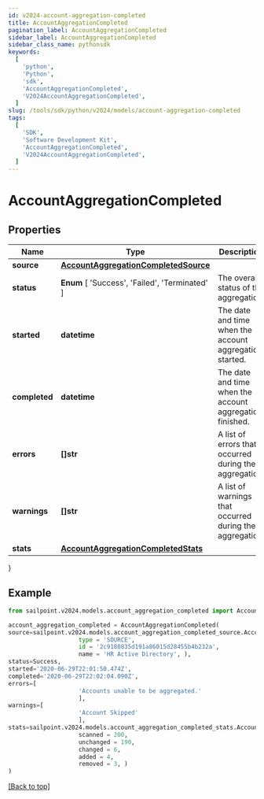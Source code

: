 ```yaml
---
id: v2024-account-aggregation-completed
title: AccountAggregationCompleted
pagination_label: AccountAggregationCompleted
sidebar_label: AccountAggregationCompleted
sidebar_class_name: pythonsdk
keywords:
  [
    'python',
    'Python',
    'sdk',
    'AccountAggregationCompleted',
    'V2024AccountAggregationCompleted',
  ]
slug: /tools/sdk/python/v2024/models/account-aggregation-completed
tags:
  [
    'SDK',
    'Software Development Kit',
    'AccountAggregationCompleted',
    'V2024AccountAggregationCompleted',
  ]
---
```


# AccountAggregationCompleted

## Properties

| Name | Type | Description | Notes |
| --- | --- | --- | --- |
| **source** | [**AccountAggregationCompletedSource**](account-aggregation-completed-source) |  | [required] |
| **status** | **Enum** [ 'Success', 'Failed', 'Terminated' ] | The overall status of the aggregation. | [required] |
| **started** | **datetime** | The date and time when the account aggregation started. | [required] |
| **completed** | **datetime** | The date and time when the account aggregation finished. | [required] |
| **errors** | **[]str** | A list of errors that occurred during the aggregation. | [required] |
| **warnings** | **[]str** | A list of warnings that occurred during the aggregation. | [required] |
| **stats** | [**AccountAggregationCompletedStats**](account-aggregation-completed-stats) |  | [required] |

}

## Example

```python
from sailpoint.v2024.models.account_aggregation_completed import AccountAggregationCompleted

account_aggregation_completed = AccountAggregationCompleted(
source=sailpoint.v2024.models.account_aggregation_completed_source.AccountAggregationCompleted_source(
                    type = 'SOURCE',
                    id = '2c9180835d191a86015d28455b4b232a',
                    name = 'HR Active Directory', ),
status=Success,
started='2020-06-29T22:01:50.474Z',
completed='2020-06-29T22:02:04.090Z',
errors=[
                    'Accounts unable to be aggregated.'
                    ],
warnings=[
                    'Account Skipped'
                    ],
stats=sailpoint.v2024.models.account_aggregation_completed_stats.AccountAggregationCompleted_stats(
                    scanned = 200,
                    unchanged = 190,
                    changed = 6,
                    added = 4,
                    removed = 3, )
)

```

[[Back to top]](#)
